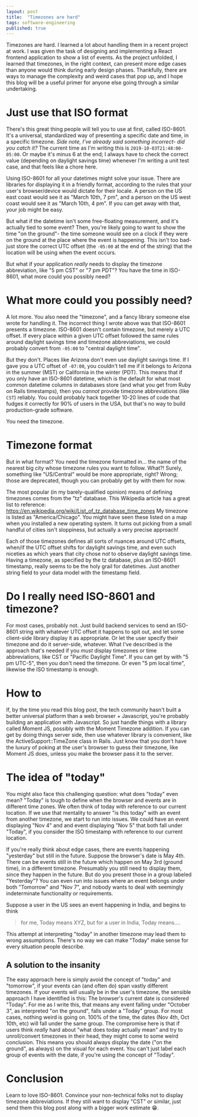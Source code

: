 ```yaml
---
layout: post
title:  "Timezones are hard"
tags: software-engineering
published: true
---
```

Timezones are hard. I learned a lot about handling them in a recent project at work. I was given the task of designing and implementing a React frontend application to show a list of events. As the project unfolded, I learned that timezones, in the right context, can present more edge cases than anyone would think during early design phases. Thankfully, there are ways to manage the complexity and weird cases that pop up, and I hope this blog will be a useful primer for anyone else going through a similar undertaking.

# Just use that ISO format

There's this great thing people will tell you to use at first, called ISO-8601. It's a universal, standardized way of presenting a specific date and time, in a specific timezone. _Side note, I've already said something incorrect- did you catch it?_ The current time as I'm writing this is `2019-10-03T21:48:00-05:00`. Or maybe it's minus 6 at the end; I always have to check the correct value (depending on daylight savings time) whenever I'm writing a unit test case, and that feels like a chore here.

Using ISO-8601 for all your datetimes might solve your issue. There are libraries for displaying it in a friendly format, according to the rules that your user's browser/device would dictate for their locale. A person on the US east coast would see it as "March 10th, 7 pm", and a person on the US west coast would see it as "March 10th, 4 pm". If you can get away with that, your job might be easy.

But what if the datetime isn't some free-floating measurement, and it's actually tied to some event? Then, you're likely going to want to show the time "on the ground"- the time someone would see on a clock if they were on the ground at the place where the event is happening. This isn't too bad- just store the correct UTC offset (the `-05:00` at the end of the string) that the location will be using when the event occurs.

But what if your application _really_ needs to display the timezone abbreviation, like "5 pm CST" or "7 pm PDT"? You have the time in ISO-8601, what more could you possibly need?

# What more could you possibly need?

A lot more. You also need the "timezone", and a fancy library someone else wrote for handling it. The incorrect thing I wrote above was that ISO-8601 presents a timezone. ISO-8601 doesn't contain timezone, but merely a UTC offset. If every place within a given UTC offset followed the same rules around daylight savings time and timezone abbreviations, we could probably convert from `-05:00` to "central daylight time".

But they don't. Places like Arizona don't even use daylight savings time. If I gave you a UTC offset of `-07:00`, you couldn't tell me if it belongs to Arizona in the summer (MST) or California in the winter (PDT). This means that if you only have an ISO-8601 datetime, which is the default for what most common datetime columns in databases store (and what you get from Ruby on Rails timestamps), then you _cannot_ provide timezone abbreviations (like `CST`) reliably. You could probably hack together 10-20 lines of code that fudges it correctly for 90% of users in the USA, but that's no way to build production-grade software.

You need the timezone.

# Timezone format

But in what format? You need the timezone formatted in... the name of the nearest big city whose timezone rules you want to follow. What?! Surely, something like "US/Central" would be more appropriate, right? Wrong; those are deprecated, though you can probably get by with them for now.

The most popular (in my barely-qualified opinion) means of defining timezones comes from the "tz" database. This Wikipedia article has a great list to reference: https://en.wikipedia.org/wiki/List_of_tz_database_time_zones My timezone is listed as "America/Chicago". You might have seen these listed on a map when you installed a new operating system. It turns out picking from a small handful of cities isn't sloppiness, but actually a very precise approach!

Each of those timezones defines all sorts of nuances around UTC offsets, when/if the UTC offset shifts for daylight savings time, and even such niceties as which years that city chose _not_ to observe daylight savings time. Having a timezone, as specified by the tz database, plus an ISO-8601 timestamp, really seems to be the holy grail for datetimes. Just another string field to your data model with the timestamp field.

# Do I really need ISO-8601 and timezone?

For most cases, probably not. Just build backend services to send an ISO-8601 string with whatever UTC offset it happens to spit out, and let some client-side library display it as appropriate. Or let the user specify their timezone and do it server-side, whatever. What I've described is the approach that's needed if you _must_ display timezones or time abbreviations, like CST or "Pacific Daylight Time". If you can get by with "5 pm UTC-5", then you don't need the timezone. Or even "5 pm local time", likewise the ISO timestamp is enough.

# How to

If, by the time you read this blog post, the tech community hasn't built a better universal platform than a web browser + Javascript, you're probably building an application with Javascript. So just handle things with a library called Moment JS, possibly with the Moment Timezone addition. If you can get by doing things server side, then use whatever library is convenient, like the ActiveSupport::TimeZone class in Rails. Just know that you don't have the luxury of poking at the user's browser to guess their timezone, like Moment JS does, unless you make the browser pass it to the server.

# The idea of "today"

You might also face this challenging question: what does "today" even mean? "Today" is tough to define when the browser and events are in different time zones. We often think of today with reference to our current location. If we use that mentality to answer "is this today" with an event from another timezone, we start to run into issues. We could have an event displaying "Nov 4" and and event displaying "Nov 5" that both fall under "Today", if you consider the ISO timestamp with reference to our current location.

If you're really think about edge cases, there are events happening "yesterday" but still in the future. Suppose the browser's date is May 4th. There can be events still in the future which happen on May 3rd (ground time), in a different timezone. Presumably you still need to display them, since they happen in the future. But do you present those in a group labeled "Yesterday"?  You can even run into issues where an event belongs under both "Tomorrow" and "Nov 7", and nobody wants to deal with seemingly indeterminate functionality or requirements.

Suppose a user in the US sees an event happening in India, and begins to think
> for me, Today means XYZ, but for a user in India, Today means....

This attempt at interpreting "today" in another timezone may lead them to wrong assumptions. There's no way we can make "Today" make sense for every situation people describe.

## A solution to the insanity

The easy approach here is simply avoid the concept of "today" and "tomorrow", if your events can (and often do) span vastly different timezones. If your events will usually be in the user's timezone, the sensible approach I have identified is this: The browser's current date is considered "Today". For me as I write this, that means any event falling under "October 3", as interpreted "on the ground", falls under a "Today" group. For most cases, nothing weird is going on. 100% of the time, the dates (Nov 4th, Oct 10th, etc) will fall under the same group. The compromise here is that if users think _really_ hard about "what does today actually mean" and try to unroll/convert timezones in their head, they might come to some weird conclusion. This means you should always display the date ("on the ground", as always) on the visual for each event. You can't just label each group of events with the date, if you're using the concept of "Today".

# Conclusion

Learn to love ISO-8601. Convince your non-technical folks not to display timezone abbreviations. If they still want to display "CST" or similar, just send them this blog post along with a bigger work estimate :grin:.
